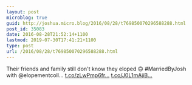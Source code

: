 ```yaml
---
layout: post
microblog: true
guid: http://joshua.micro.blog/2016/08/28/t769850070296588288.html
post_id: 35083
date: 2016-08-28T21:52:14+1100
lastmod: 2019-07-30T17:41:21+1100
type: post
url: /2016/08/28/t769850070296588288.html
---
```

Their friends and family still don't know they eloped 🙃 #MarriedByJosh with @elopementcoll… [t.co/zLwPmp6fr...](https://t.co/zLwPmp6frd) [t.co/J0L1mAjiB...](https://t.co/J0L1mAjiBc)
